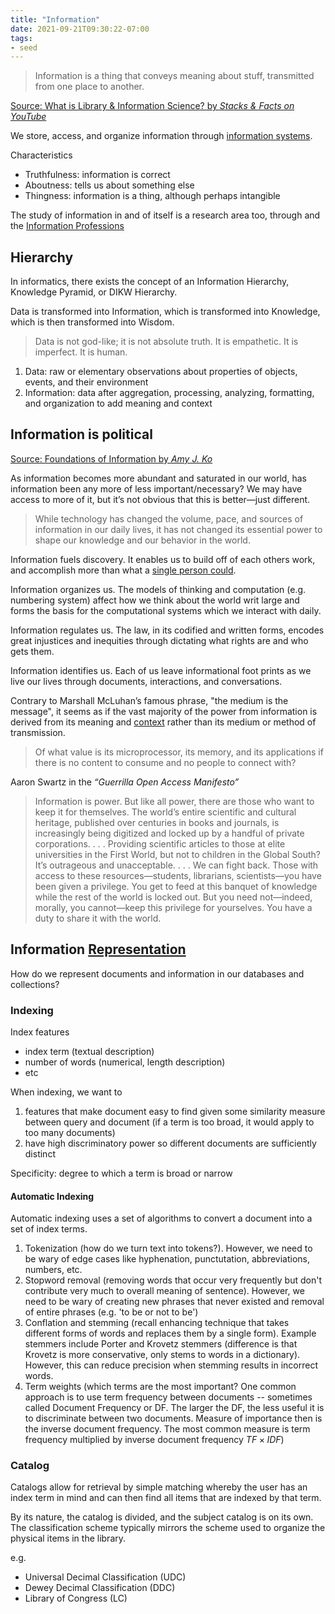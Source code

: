 ```yaml
---
title: "Information"
date: 2021-09-21T09:30:22-07:00
tags:
- seed
---
```


> Information is a thing that conveys meaning about stuff, transmitted from one place to another.

[Source: What is Library & Information Science? by *Stacks & Facts on YouTube*](https://www.youtube.com/watch?v=pfP7AjwIZI8)

We store, access, and organize information through [information systems](thoughts/information%20system.md).

Characteristics
* Truthfulness: information is correct
* Aboutness: tells us about something else
* Thingness: information is a thing, although perhaps intangible

The study of information in and of itself is a research area too, through and the [Information Professions](thoughts/information%20professions.md)

## Hierarchy
In informatics, there exists the concept of an Information Hierarchy, Knowledge Pyramid, or DIKW Hierarchy.

Data is transformed into Information, which is transformed into Knowledge, which is then transformed into Wisdom.

> Data is not god-like; it is not absolute truth. It is empathetic. It is imperfect. It is human. 

1. Data: raw or elementary observations about properties of objects, events, and their environment
2. Information: data after aggregation, processing, analyzing, formatting, and organization to add meaning and context

## Information is political
[Source: Foundations of Information by *Amy J. Ko*](https://faculty.washington.edu/ajko/books/foundations-of-information/#/power)

As information becomes more abundant and saturated in our world, has information been any more of less important/necessary? We may have access to more of it, but it’s not obvious that this is better—just different.

> While technology has changed the volume, pace, and sources of information in our daily lives, it has not changed its essential power to shape our knowledge and our behavior in the world.

Information fuels discovery. It enables us to build off of each others work, and accomplish more than what a [single person could](posts/collaborative-thinking.md).

Information organizes us. The models of thinking and computation (e.g. numbering system) affect how we think about the world writ large and forms the basis for the computational systems which we interact with daily.

Information regulates us. The law, in its codified and written forms, encodes great injustices and inequities through dictating what rights are and who gets them.

Information identifies us. Each of us leave informational foot prints as we live our lives through documents, interactions, and conversations.

Contrary to Marshall McLuhan’s famous phrase, "the medium is the message", it seems as if the vast majority of the power from information is derived from its meaning and [context](thoughts/context.md) rather than its medium or method of transmission.

> Of what value is its microprocessor, its memory, and its applications if there is no content to consume and no people to connect with?

Aaron Swartz in the *“Guerrilla Open Access Manifesto”*

> Information is power. But like all power, there are those who want to keep it for themselves. The world’s entire scientific and cultural heritage, published over centuries in books and journals, is increasingly being digitized and locked up by a handful of private corporations. . . . Providing scientific articles to those at elite universities in the First World, but not to children in the Global South? It’s outrageous and unacceptable. . . . We can fight back. Those with access to these resources—students, librarians, scientists—you have been given a privilege. You get to feed at this banquet of knowledge while the rest of the world is locked out. But you need not—indeed, morally, you cannot—keep this privilege for yourselves. You have a duty to share it with the world.

## Information [Representation](thoughts/representation.md)
How do we represent documents and information in our databases and collections?

### Indexing
Index features
- index term (textual description)
- number of words (numerical, length description)
- etc

When indexing, we want to
1. features that make document easy to find given some similarity measure between query and document (if a term is too broad, it would apply to too many documents)
2. have high discriminatory power so different documents are sufficiently distinct

Specificity: degree to which a term is broad or narrow

#### Automatic Indexing
Automatic indexing uses a set of algorithms to convert a document into a set of index terms.

1. Tokenization (how do we turn text into tokens?). However, we need to be wary of edge cases like hyphenation, punctutation, abbreviations, numbers, etc.
2. Stopword removal (removing words that occur very frequently but don't contribute very much to overall meaning of sentence). However, we need to be wary of creating new phrases that never existed and removal of entire phrases (e.g. 'to be or not to be')
3. Conflation and stemming (recall enhancing technique that takes different forms of words and replaces them by a single form). Example stemmers include Porter and Krovetz stemmers (difference is that Krovetz is more conservative, only stems to words in a dictionary). However, this can reduce precision when stemming results in incorrect words.
4. Term weights (which terms are the most important? One common approach is to use term frequency between documents -- sometimes called Document Frequency or DF. The larger the DF, the less useful it is to discriminate between two documents. Measure of importance then is the inverse document frequency. The most common measure is term frequency multiplied by inverse document frequency $TF \times IDF$)

### Catalog
Catalogs allow for retrieval by simple matching whereby the user has an index term in mind and can then find all items that are indexed by that term.

By its nature, the catalog is divided, and the subject catalog is on its own. The classification scheme typically mirrors the scheme used to organize the physical items in the library.

e.g.
- Universal Decimal Classification (UDC)
- Dewey Decimal Classification (DDC) 
- Library of Congress (LC)
